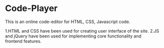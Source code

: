 # Code-Player

This is an online code-editor for HTML, CSS, Javascript code.

1.HTML and CSS have been used for creating user interface of the site.
2.JS and jQuery have been used for implementing core functionality and frontend features.


